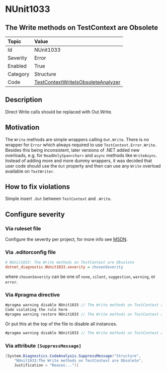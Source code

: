 # NUnit1033

## The Write methods on TestContext are Obsolete

| Topic    | Value
| :--      | :--
| Id       | NUnit1033
| Severity | Error
| Enabled  | True
| Category | Structure
| Code     | [TestContextWriteIsObsoleteAnalyzer](https://github.com/nunit/nunit.analyzers/blob/master/src/nunit.analyzers/TestContextWriteIsObsolete/TestContextWriteIsObsoleteAnalyzer.cs)

## Description

Direct Write calls should be replaced with Out.Write.

## Motivation

The `Write` methods are simple wrappers calling `Out.Write`. There is no wrapper for `Error` which always required to use `TestContext.Error.Write`.
Besides this being inconsistent, later versions of .NET added new overloads, e.g. for `ReadOnlySpan<char>` and `async` methods like `WriteAsync`.
Instead of adding more and more dummy wrappers, it was decided that user code should use the `Out` property and then can use any `Write` overload available on `TextWriter`.

## How to fix violations

Simple insert `.Out` between `TestContext` and `.Write`.

<!-- start generated config severity -->
## Configure severity

### Via ruleset file

Configure the severity per project, for more info see
[MSDN](https://learn.microsoft.com/en-us/visualstudio/code-quality/using-rule-sets-to-group-code-analysis-rules?view=vs-2022).

### Via .editorconfig file

```ini
# NUnit1033: The Write methods on TestContext are Obsolete
dotnet_diagnostic.NUnit1033.severity = chosenSeverity
```

where `chosenSeverity` can be one of `none`, `silent`, `suggestion`, `warning`, or `error`.

### Via #pragma directive

```csharp
#pragma warning disable NUnit1033 // The Write methods on TestContext are Obsolete
Code violating the rule here
#pragma warning restore NUnit1033 // The Write methods on TestContext are Obsolete
```

Or put this at the top of the file to disable all instances.

```csharp
#pragma warning disable NUnit1033 // The Write methods on TestContext are Obsolete
```

### Via attribute `[SuppressMessage]`

```csharp
[System.Diagnostics.CodeAnalysis.SuppressMessage("Structure",
    "NUnit1033:The Write methods on TestContext are Obsolete",
    Justification = "Reason...")]
```
<!-- end generated config severity -->
